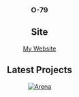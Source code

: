 <div align=center>

<br/>

### O-79

## Site

[My Website](https://o-79.github.io/)

## Latest Projects

[![Arena](https://img.shields.io/badge/Arena-yellow?style=plastic&logo=unity)](https://github.com/O-79/Arena)
